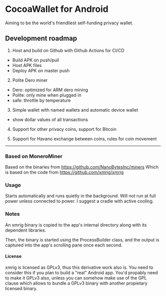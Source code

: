 # CocoaWallet for Android

Aiming to be the world's friendliest self-funding privacy wallet.

## Development roadmap

1. Host and build on Github with Github Actions for CI/CD
  * Build APK on push/pull
  * Host APK files
  * Deploy APK on master push

2. Polite Dero miner
  * Dero: optimized for ARM dero mining
  * Polite: only mine when plugged in
  * safe: throttle by temperature

3. Simple wallet with named wallets and automatic device wallet
  * show dollar values of all transactions

4. Support for other privacy coins, support for Bitcoin

5. Support for Havano exchange between coins, rules for coin movement


----


### Based on MoneroMiner

Based on the binaries from https://github.com/NanoBytesInc/miners
Which is based on the code from https://github.com/xmrig/xmrig

### Usage

Starts automatically and runs quietly in the background. Will not run at full power unless connected to power. I suggest a cradle with active cooling.

### Notes

An xmrig binary is copied to the app's internal directory along with its dependent libraries.

Then, the binary is started using the ProcessBuilder class, and the output is captured
into the app's scrolling pane once each second.

#### License

xmrig is licensed as GPLv3, thus this derivative work also is.
You need to consider this if you plan to build a "real" Android app. You'd propably need
to make it GPLv3 also, unless you can somehow make use of the GPL clause which allows
to bundle a GPLv3 binary with another propietary licensed binary.

